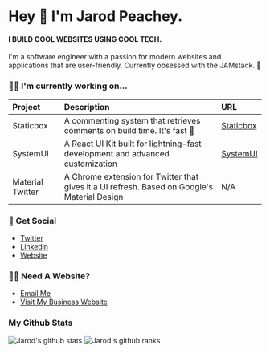# Hey 👋 I'm Jarod Peachey.

#### I BUILD COOL WEBSITES USING COOL TECH.

I'm a software engineer with a passion for modern websites and applications that are user-friendly. Currently obsessed with the JAMstack. 🚀


### 👨‍💻 I'm currently working on...
| Project   |      Description                                                                  | URL|
| :-----------| :-----------------------------------------------------------------------------------| :----|
| Staticbox |  A commenting system that retrieves comments on build time. It's fast 🚀         | [Staticbox](https://staticbox.io) |
| SystemUI  |  A React UI Kit built for lightning-fast development and advanced customization   | [SystemUI](https://system-ui-kit.netlify.app) |
| Material Twitter | A Chrome extension for Twitter that gives it a UI refresh. Based on Google's Material Design | N/A |

### 🥂 Get Social
- [Twitter](https://twitter.com/jarodpeachey)
- [Linkedin](https://linkedin.com/in/jarod-peachey)
- [Website](https://jarodpeachey.netlify.app)

### 🙋‍♂️ Need A Website?
- [Email Me](mailto:jarodpeachey@gmail.com)
- [Visit My Business Website](https://jellydevelopment.com)

### My Github Stats
![Jarod's github stats](https://github-readme-stats.vercel.app/api?username=jarodpeachey&show_icons=true&title_color=fff&icon_color=79ff97&text_color=9f9f9f&bg_color=151515)
![Jarod's github ranks](https://github-profile-trophy.vercel.app/?username=ryo-ma&theme=onedark)
